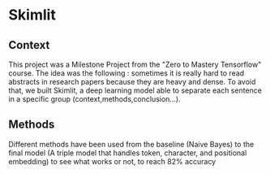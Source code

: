 # Skimlit

## Context

This project was a Milestone Project from the "Zero to Mastery Tensorflow" course. The idea was the following : sometimes it is really hard to read abstracts in research papers because they are heavy and dense. To avoid that, we built Skimlit, a deep learning model able to separate each sentence in a specific group (context,methods,conclusion...).

## Methods

Different methods have been used from the baseline (Naive Bayes) to the final model (A triple model that handles token, character, and positional embedding) to see what works or not, to reach 82% accuracy


